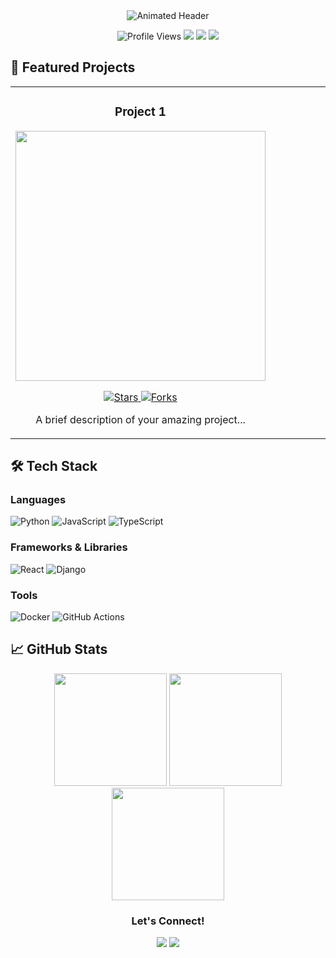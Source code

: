 <!-- Header Section with Animated Banner -->
<div align="center">
  <img src="https://readme-typing-svg.demolab.com?font=Fira+Code&weight=600&size=30&pause=1000&color=58A6FF&center=true&vCenter=true&width=435&lines=Hi+%F0%9F%91%8B%2C+I'm+Tahmid+Mir;Full-Stack+Developer;Open+Source+Contributor;Tech+Enthusiast" alt="Animated Header" />
</div>

<!-- Profile Views & Social Badges -->
<p align="center">
  <img src="https://komarev.com/ghpvc/?username=tahmidmir&label=Profile%20Views&color=0e75b6&style=flat" alt="Profile Views" /> 
  <a href="https://twitter.com/yourusername"><img src="https://img.shields.io/badge/-Twitter-1DA1F2?style=flat&logo=Twitter&logoColor=white"/></a>
  <a href="https://linkedin.com/in/yourusername"><img src="https://img.shields.io/badge/-LinkedIn-0A66C2?style=flat&logo=LinkedIn&logoColor=white"/></a>
  <a href="https://dev.to/yourusername"><img src="https://img.shields.io/badge/-Dev.to-0A0A0A?style=flat&logo=Dev.to&logoColor=white"/></a>
</p>

<!-- Featured Project Showcase -->
## 🚀 Featured Projects

<table>
  <tr>
    <td width="50%">
      <h3 align="center">Project 1</h3>
      <div align="center">
        <a href="#">
          <img src="project1-screenshot.png" width="400" height="auto">
        </a>
        <p>
          <a href="#">
            <img src="https://img.shields.io/github/stars/tahmidmir/project1?style=for-the-badge" alt="Stars">
          </a>
          <a href="#">
            <img src="https://img.shields.io/github/forks/tahmidmir/project1?style=for-the-badge" alt="Forks">
          </a>
        </p>
        <p>A brief description of your amazing project...</p>
      </div>
    </td>
    <td width="50%">
      <!-- Repeat similar structure for Project 2 -->
    </td>
  </tr>
</table>

<!-- Tech Stack Section -->
## 🛠️ Tech Stack

### Languages
![Python](https://img.shields.io/badge/-Python-3776AB?style=for-the-badge&logo=python&logoColor=white)
![JavaScript](https://img.shields.io/badge/-JavaScript-F7DF1E?style=for-the-badge&logo=javascript&logoColor=black)
![TypeScript](https://img.shields.io/badge/-TypeScript-3178C6?style=for-the-badge&logo=typescript&logoColor=white)

### Frameworks & Libraries
![React](https://img.shields.io/badge/-React-61DAFB?style=for-the-badge&logo=react&logoColor=black)
![Django](https://img.shields.io/badge/-Django-092E20?style=for-the-badge&logo=django&logoColor=white)

### Tools
![Docker](https://img.shields.io/badge/-Docker-2496ED?style=for-the-badge&logo=docker&logoColor=white)
![GitHub Actions](https://img.shields.io/badge/-GitHub%20Actions-2088FF?style=for-the-badge&logo=github-actions&logoColor=white)

<!-- GitHub Stats Section -->
## 📈 GitHub Stats

<div align="center">
  <img height="180em" src="https://github-readme-stats.vercel.app/api?username=tahmidmir&show_icons=true&theme=dark&include_all_commits=true&count_private=true"/>
  <img height="180em" src="https://github-readme-streak-stats.herokuapp.com/?user=tahmidmir&theme=dark"/>
  <img height="180em" src="https://github-readme-stats.vercel.app/api/top-langs/?username=tahmidmir&layout=compact&theme=dark"/>
</div>

<!-- Footer Section -->
<h3 align="center">Let's Connect!</h3>
<p align="center">
  <a href="mailto:your.email@domain.com"><img src="https://img.shields.io/badge/-Email-EA4335?style=for-the-badge&logo=Gmail&logoColor=white"/></a>
  <a href="https://tahmidmir.com"><img src="https://img.shields.io/badge/-Portfolio-FF7139?style=for-the-badge&logo=Google-Chrome&logoColor=white"/></a>
</p>
